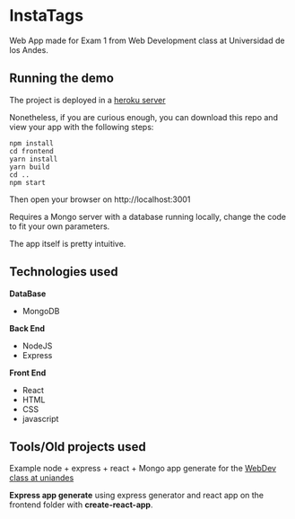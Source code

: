 # InstaTags

Web App made for Exam 1 from Web Development class at Universidad de los Andes.

## Running the demo

The project is deployed in a [heroku server](https://insta-tags1.herokuapp.com/)

Nonetheless, if you are curious enough, you can download this repo and view your app with the following steps: 

```
npm install
cd frontend
yarn install
yarn build
cd ..
npm start
```
Then open your browser on http://localhost:3001

Requires a Mongo server with a database running locally, change the code to fit your own parameters.

The app itself is pretty intuitive.

## Technologies used

**DataBase**
* MongoDB

**Back End**

* NodeJS
* Express

**Front End**

* React
* HTML
* CSS
* javascript

## Tools/Old projects used

Example node + express + react + Mongo app generate for the [WebDev class at uniandes](johnguerra.co/classes/webDevelopment_spring_2018/)

**Express app generate** using express generator and react app on the frontend folder with **create-react-app**.

